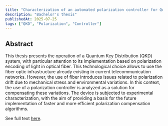 ```yaml
---
title: "Characterization of an automated polarization controller for Quantum Key Distribution"
description: "Bachelor's thesis"
publishedAt: 2025-07-25
tags: ["QKD", "Polarization", "Controller"]
---
```


## Abstract
This thesis presents the operation of a Quantum Key Distribution (QKD) system, with particular attention to its implementation based on polarization encoding of light in optical fiber. This technological choice allows to use the fiber optic infrastructure already existing in current telecommunication networks. However, the use of fiber introduces issues related to polarization drift due to mechanical stress and environmental variations. In this context, the use of a polarization controller is analyzed as a solution for compensating these variations. The device is subjected to experimental characterization, with the aim of providing a basis for the future implementation of faster and more efficient polarization compensation algorithms.

See full text [here](https://hdl.handle.net/20.500.12608/89782).